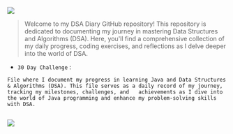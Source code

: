 <p>
 <img src="https://capsule-render.vercel.app/api?type=egg&height=150&color=0:069422,100:ecf542&text=DSA%20DIARY&fontAlign=48&fontAlignY=45&section=header&reversal=true&fontColor=033d13&stroke=0a6b06&strokeWidth=2&desc=-%20Aditi&descAlignY=75&descAlign=49&fontSize=60"/>
</p>

> Welcome to my DSA Diary GitHub repository! This repository is dedicated to documenting my journey in mastering Data Structures and Algorithms (DSA). Here, you'll find a comprehensive collection of my daily progress, coding exercises, and reflections as I delve deeper into the world of DSA.

- `30 Day Challenge`  :  
  
```
File where I document my progress in learning Java and Data Structures & Algorithms (DSA). This file serves as a daily record of my journey,
tracking my milestones, challenges, and   achievements as I dive into the world of Java programming and enhance my problem-solving skills with DSA.
  
```






  
  

<p>
 <img src="https://capsule-render.vercel.app/api?type=egg&height=150&color=0:069422,100:ecf542&fontAlign=48&fontAlignY=45&section=footer&reversal=true&fontColor=033d13&stroke=0a6b06&strokeWidth=2&descAlignY=75&descAlign=49&fontSize=60"/>
</p>
